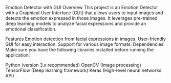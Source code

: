 
Emotion Detector with GUI
Overview
This project is an Emotion Detector with a Graphical User Interface (GUI) that allows users to input images and detects the emotion expressed in those images. It leverages pre-trained deep learning models to analyze facial expressions and provide an emotional classification.

Features
Emotion detection from facial expressions in images.
User-friendly GUI for easy interaction.
Support for various image formats.
Dependencies
Make sure you have the following libraries installed before running the application:

Python (version 3.x recommended)
OpenCV (Image processing)
TensorFlow (Deep learning framework)
Keras (High-level neural networks API)
